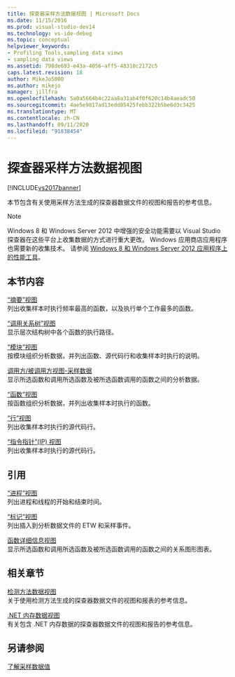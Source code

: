 ```yaml
---
title: 探查器采样方法数据视图 | Microsoft Docs
ms.date: 11/15/2016
ms.prod: visual-studio-dev14
ms.technology: vs-ide-debug
ms.topic: conceptual
helpviewer_keywords:
- Profiling Tools,sampling data views
- sampling data views
ms.assetid: 798de693-e43a-4056-aff5-48310c2172c5
caps.latest.revision: 18
author: MikeJo5000
ms.author: mikejo
manager: jillfra
ms.openlocfilehash: 5a0a5664b4c22aa8a31ab4f0f620c14b4aeadc50
ms.sourcegitcommit: 4ae5e9817ad13edd05425febb322b5be6d3c3425
ms.translationtype: MT
ms.contentlocale: zh-CN
ms.lasthandoff: 09/11/2020
ms.locfileid: "91838454"
---
```

# <a name="profiler-sampling-method-data-views"></a>探查器采样方法数据视图
[!INCLUDE[vs2017banner](../includes/vs2017banner.md)]

本节包含有关使用采样方法生成的探查器数据文件的视图和报告的参考信息。  
  
> [!NOTE]
> Windows 8 和 Windows Server 2012 中增强的安全功能需要以 Visual Studio 探查器在这些平台上收集数据的方式进行重大更改。 Windows 应用商店应用程序也需要新的收集技术。 请参阅 [Windows 8 和 Windows Server 2012 应用程序上的性能工具](../profiling/performance-tools-on-windows-8-and-windows-server-2012-applications.md)。  
  
## <a name="in-this-section"></a>本节内容  
 [“摘要”视图](../profiling/summary-view-sampling-data.md)  
 列出收集样本时执行频率最高的函数，以及执行单个工作最多的函数。  
  
 [“调用关系树”视图](../profiling/call-tree-view-sampling-data.md)  
 显示层次结构树中各个函数的执行路径。  
  
 [“模块”视图](../profiling/modules-view-sampling-data.md)  
 按模块组织分析数据，并列出函数、源代码行和收集样本时执行的说明。  
  
 [调用方/被调用方视图-采样数据](../profiling/caller-callee-view-sampling-data.md)  
 显示所选函数和调用所选函数及被所选函数调用的函数之间的分析数据。  
  
 [“函数”视图](../profiling/functions-view-sampling-data.md)  
 按函数组织分析数据，并列出收集样本时执行的函数。  
  
 [“行”视图](../profiling/lines-view-sampling-data.md)  
 列出收集样本时执行的源代码行。  
  
 [“指令指针”(IP) 视图](../profiling/instruction-pointers-ips-view-sampling-data.md)  
 列出收集样本时执行的源代码行。  
  
## <a name="reference"></a>引用  
 [“进程”视图](../profiling/process-view.md)  
 列出进程和线程的开始和结束时间。  
  
 [“标记”视图](../profiling/marks-view.md)  
 列出插入到分析数据文件的 ETW 和采样事件。  
  
 [函数详细信息视图](../profiling/function-details-view.md)  
 显示所选函数和调用所选函数及被所选函数调用的函数之间的关系图形图表。  
  
## <a name="related-sections"></a>相关章节  
 [检测方法数据视图](../profiling/instrumentation-method-data-views.md)  
 关于使用检测方法生成的探查器数据文件的视图和报表的参考信息。  
  
 [.NET 内存数据视图](../profiling/dotnet-memory-data-views.md)  
 有关包含 .NET 内存数据的探查器数据文件的视图和报告的参考信息。  
  
## <a name="see-also"></a>另请参阅  
 [了解采样数据值](../profiling/understanding-sampling-data-values.md)
